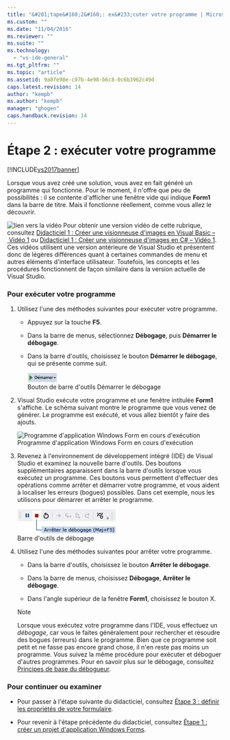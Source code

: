 ```yaml
---
title: "&#201;tape&#160;2&#160;: ex&#233;cuter votre programme | Microsoft Docs"
ms.custom: ""
ms.date: "11/04/2016"
ms.reviewer: ""
ms.suite: ""
ms.technology: 
  - "vs-ide-general"
ms.tgt_pltfrm: ""
ms.topic: "article"
ms.assetid: 9a8fe90e-c97b-4e98-b6c8-0c6b3962c49d
caps.latest.revision: 14
author: "kempb"
ms.author: "kempb"
manager: "ghogen"
caps.handback.revision: 14
---
```

# &#201;tape&#160;2&#160;: ex&#233;cuter votre programme
[!INCLUDE[vs2017banner](../code-quality/includes/vs2017banner.md)]

Lorsque vous avez créé une solution, vous avez en fait généré un programme qui fonctionne.  Pour le moment, il n'offre que peu de possibilités : il se contente d'afficher une fenêtre vide qui indique **Form1** dans la barre de titre.  Mais il fonctionne réellement, comme vous allez le découvrir.  
  
 ![lien vers la vidéo](~/data-tools/media/playvideo.gif "PlayVideo") Pour obtenir une version vidéo de cette rubrique, consultez [Didacticiel 1 : Créer une visionneuse d'images en Visual Basic – Vidéo 1](http://go.microsoft.com/fwlink/?LinkId=205209) ou [Didacticiel 1 : Créer une visionneuse d'images en C\# – Vidéo 1](http://go.microsoft.com/fwlink/?LinkId=205199).  Ces vidéos utilisent une version antérieure de Visual Studio et présentent donc de légères différences quant à certaines commandes de menu et autres éléments d'interface utilisateur.  Toutefois, les concepts et les procédures fonctionnent de façon similaire dans la version actuelle de Visual Studio.  
  
### Pour exécuter votre programme  
  
1.  Utilisez l'une des méthodes suivantes pour exécuter votre programme.  
  
    -   Appuyez sur la touche **F5**.  
  
    -   Dans la barre de menus, sélectionnez **Débogage**, puis **Démarrer le débogage**.  
  
    -   Dans la barre d'outils, choisissez le bouton **Démarrer le débogage**, qui se présente comme suit.  
  
         ![Bouton de barre d'outils Démarrer le débogage](../ide/media/express_icondebug.png "Express\_IconDebug")  
Bouton de barre d'outils Démarrer le débogage  
  
2.  Visual Studio exécute votre programme et une fenêtre intitulée **Form1** s'affiche.  Le schéma suivant montre le programme que vous venez de générer.  Le programme est exécuté, et vous allez bientôt y faire des ajouts.  
  
     ![Programme d'application Windows Form en cours d'exécution](~/ide/media/express_firstrun.png "Express\_FirstRun")  
Programme d'application Windows Form en cours d'exécution  
  
3.  Revenez à l'environnement de développement intégré \(IDE\) de Visual Studio et examinez la nouvelle barre d'outils.  Des boutons supplémentaires apparaissent dans la barre d'outils lorsque vous exécutez un programme.  Ces boutons vous permettent d'effectuer des opérations comme arrêter et démarrer votre programme, et vous aident à localiser les erreurs \(bogues\) possibles.  Dans cet exemple, nous les utilisons pour démarrer et arrêter le programme.  
  
     ![Barre d'outils Débogage](../ide/media/express_debugtoolbar.png "Express\_DebugToolbar")  
Barre d'outils de débogage  
  
4.  Utilisez l'une des méthodes suivantes pour arrêter votre programme.  
  
    -   Dans la barre d'outils, choisissez le bouton **Arrêter le débogage**.  
  
    -   Dans la barre de menus, choisissez **Débogage**, **Arrêter le débogage**.  
  
    -   Dans l'angle supérieur de la fenêtre **Form1**, choisissez le bouton X.  
  
    > [!NOTE]
    >  Lorsque vous exécutez votre programme dans l'IDE, vous effectuez un *débogage*, car vous le faites généralement pour rechercher et résoudre des bogues \(erreurs\) dans le programme.  Bien que ce programme soit petit et ne fasse pas encore grand chose, il n'en reste pas moins un programme.  Vous suivez la même procédure pour exécuter et déboguer d'autres programmes.  Pour en savoir plus sur le débogage, consultez [Principes de base du débogueur](../debugger/debugger-basics.md).  
  
### Pour continuer ou examiner  
  
-   Pour passer à l'étape suivante du didacticiel, consultez [Étape 3 : définir les propriétés de votre formulaire](../ide/step-3-set-your-form-properties.md).  
  
-   Pour revenir à l'étape précédente du didacticiel, consultez [Étape 1 : créer un projet d'application Windows Forms](../ide/step-1-create-a-windows-forms-application-project.md).
